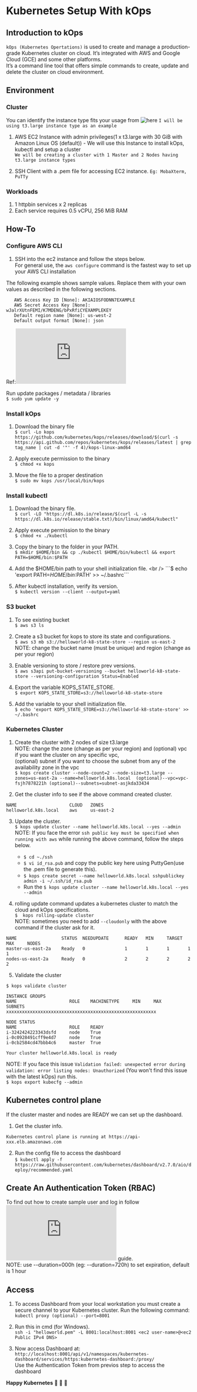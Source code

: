 # Kubernetes Setup With kOps

## Introduction to kOps

```kOps (Kubernetes Opertations)``` is used to create and manage a production-grade Kubernetes cluster on cloud. It’s integrated with AWS and Google Cloud (GCE) and some other platforms. <br />
It’s a command line tool that offers simple commands to create, update and delete the cluster on cloud environment.

## Environment

### Cluster

You can identify the instance type fits your usage from ![here](https://aws.amazon.com/ec2/instance-types)
```I will be using t3.large instance type as an example```

1. AWS EC2 Instance with admin privileges(1 x t3.large with 30 GiB with Amazon Linux OS (default)) - We will use this Instance to install kOps, kubectl and setup a cluster <br />
```We will be creating a cluster with 1 Master and 2 Nodes having t3.large instance types```

2. SSH Client with a .pem file for accessing EC2 instance. ```Eg: MobaXterm, PuTTy```

### Workloads

1. 1 httpbin services x 2 replicas
2. Each service requires 0.5 vCPU, 256 MiB RAM

## How-To

### Configure AWS CLI

1. SSH into the ec2 instance and follow the steps below. <br />
For general use, the ```aws configure``` command is the fastest way to set up your AWS CLI installation

The following example shows sample values. Replace them with your own values as described in the following sections. <br />
```$ aws configure
   AWS Access Key ID [None]: AKIAIOSFODNN7EXAMPLE
   AWS Secret Access Key [None]: wJalrXUtnFEMI/K7MDENG/bPxRfiCYEXAMPLEKEY
   Default region name [None]: us-west-2
   Default output format [None]: json
```

Ref:![CLI configure](https://docs.aws.amazon.com/cli/latest/userguide/cli-configure-quickstart.html)

Run update packages / metadata / libraries <br />
```$ sudo yum update -y```

### Install kOps

1. Download the binary file <br />
```$ curl -Lo kops https://github.com/kubernetes/kops/releases/download/$(curl -s https://api.github.com/repos/kubernetes/kops/releases/latest | grep tag_name | cut -d '"' -f 4)/kops-linux-amd64```

2. Apply execute permission to the binary <br />
```$ chmod +x kops```

3. Move the file to a proper destination <br />
```$ sudo mv kops /usr/local/bin/kops```

### Install kubectl

1. Download the binary file. <br />
```$ curl -LO "https://dl.k8s.io/release/$(curl -L -s https://dl.k8s.io/release/stable.txt)/bin/linux/amd64/kubectl"```

2. Apply execute permission to the binary <br />
```$ chmod +x ./kubectl```

3. Copy the binary to the folder in your PATH. <br />
```$ mkdir $HOME/bin && cp ./kubectl $HOME/bin/kubectl && export PATH=$HOME/bin:$PATH```

4. Add the $HOME/bin path to your shell initialization file. <br />
```$ echo 'export PATH=$HOME/bin:$PATH' >> ~/.bashrc```

5. After kubectl installation, verify its version. <br />
```$ kubectl version --client --output=yaml```

### S3 bucket

1. To see existing bucket <br />
```$ aws s3 ls```

2. Create a s3 bucket for kops to store its state and configurations. <br />
```$ aws s3 mb s3://helloworld-k8-state-store --region us-east-2``` <br />
NOTE: change the bucket name (must be unique) and region (change as per your region)

3. Enable versioning to store / restore prev versions. <br />
```$ aws s3api put-bucket-versioning --bucket helloworld-k8-state-store --versioning-configuration Status=Enabled```

4. Export the variable KOPS_STATE_STORE. <br />
```$ export KOPS_STATE_STORE=s3://helloworld-k8-state-store```

5. Add the variable to your shell initialization file. <br />
```$ echo 'export KOPS_STATE_STORE=s3://helloworld-k8-state-store' >> ~/.bashrc```

### Kubernetes Cluster

1. Create the cluster with 2 nodes of size t3.large <br />
NOTE: change the zone (change as per your region) and (optional) vpc if you want the cluster on any specific vpc, <br />
(optional) subnet if you want to choose the subnet from any of the availability zone in the vpc  <br />
```$ kops create cluster --node-count=2 --node-size=t3.large --zones=us-east-2a --name=helloworld.k8s.local  (optional)--vpc=vpc-fsjh7878221h (optional)--subnets=subnet-asjkda33434```

2. Get the cluster info to see if the above command created cluster. <br />
```$ kops get cluster
NAME                    CLOUD   ZONES
helloworld.k8s.local    aws     us-east-2
```

3. Update the cluster.<br />
```$ kops update cluster --name helloworld.k8s.local --yes --admin```<br />
NOTE: If you face the error ```ssh public key must be specified when running with aws``` while running the above command, follow the steps below.<br />
   - ```$ cd ~./ssh```<br />
   - ```$ vi id_rsa.pub```  and copy the public key here using PuttyGen(use the .pem file to generate this).<br />
   - ```$ kops create secret --name helloworld.k8s.local sshpublickey admin -i ~/.ssh/id_rsa.pub```<br />
   - Run the ```$ kops update cluster --name helloworld.k8s.local --yes --admin```

4. rolling update command updates a kubernetes cluster to match the cloud and kOps specifications.<br />
```$  kops rolling-update cluster```<br />
NOTE: sometimes you need to add ```--cloudonly``` with the above command if the cluster ask for it.<br />
```
NAME                 STATUS  NEEDUPDATE      READY   MIN     TARGET  MAX     NODES
master-us-east-2a    Ready   0               1       1       1       1       1
nodes-us-east-2a     Ready   0               2       2       2       2       2
```

5. Validate the cluster
```
$ kops validate cluster

INSTANCE GROUPS
NAME                    ROLE    MACHINETYPE     MIN     MAX     SUBNETS
xxxxxxxxxxxxxxxxxxxxxxxxxxxxxxxxxxxxxxxxxxxxxxxxxxxxxxxxx

NODE STATUS
NAME                    ROLE    READY
i-3242424223343dsfd     node    True
i-0c0928491cff9e4d7     node    True
i-0cb2584cd47bbb4c6     master  True

Your cluster helloworld.k8s.local is ready
```
NOTE: If you face this issue ```Validation failed: unexpected error during validation: error listing nodes: Unauthorized``` (You won't find this issue with the latest kOps) run this.<br />
```$ kops export kubecfg --admin```

## Kubernetes control plane

If the cluster master and nodes are READY we can set up the dashboard.

1. Get the cluster info.<br />
```$ kubectl cluster-info
Kubernetes control plane is running at https://api-xxx.elb.amazonaws.com
```

2. Run the config file to access the dashboard <br />
```$ kubectl apply -f https://raw.githubusercontent.com/kubernetes/dashboard/v2.7.0/aio/deploy/recommended.yaml```

## Create An Authentication Token (RBAC)

To find out how to create sample user and log in follow ![Creating sample user](https://github.com/kubernetes/dashboard/blob/master/docs/user/access-control/creating-sample-user.md) guide.<br />
NOTE: use --duration=000h (eg: --duration=720h) to set expiration, default is 1 hour

## Access

1. To access Dashboard from your local workstation you must create a secure channel to your Kubernetes cluster. Run the following command:<br />
```kubectl proxy (optional) --port=8001```<br />

2. Run this in cmd (for Windows).<br />
```ssh -i "helloworld.pem" -L 8001:localhost:8001 <ec2 user-name>@<ec2 Public IPv4 DNS>```

3. Now access Dashboard at:<br />
```http://localhost:8001/api/v1/namespaces/kubernetes-dashboard/services/https:kubernetes-dashboard:/proxy/```<br />
Use the Authentication Token from previos step to access the dashboard


**Happy Kubernetes** :rocket: :rocket: :rocket: